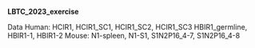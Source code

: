 **LBTC_2023_exercise**

Data 
  Human: HCIR1, HCIR1_SC1, HCIR1_SC2, HCIR1_SC3 
         HBIR1_germline, HBIR1-1, HBIR1-2
  Mouse: N1-spleen, N1-S1, S1N2P16_4-7, S1N2P16_4-8

